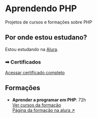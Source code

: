 # Aprendendo PHP

Projetos de cursos e formações sobre PHP

## Por onde estou estudano?

Estou estudando na [Alura](https://alura.com.br).

### ➡ Certificados

[Acessar certificado completo](https://cursos.alura.com.br/user/djonibourscheid/fullCertificate/9e98379a885a880b2261f61886ddbf46)

## Formações

- **Aprender a programar em PHP**: 72h  
  [Ver cursos da formação](./01-Aprenda-a-programar-em-php/)  
  [Página da formação na alura &#8599;](https://cursos.alura.com.br/formacao-linguagem-php)  
